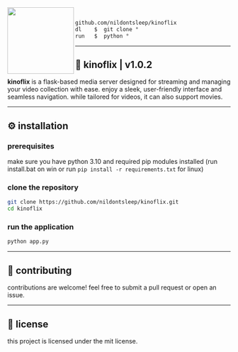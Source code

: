 <img align="left" src="https://i.imgur.com/HITRV5a.png" width="150"/>

```bash

github.com/nildontsleep/kinoflix
dl    $  git clone ° 
run   $  python °

```

---
## 🏯 kinoflix | v1.0.2

**kinoflix** is a flask-based media server designed for streaming and managing your video collection with ease. enjoy a sleek, user-friendly interface and seamless navigation. while tailored for videos, it can also support movies.

---

## ⚙️ installation

### prerequisites

make sure you have python 3.10 and required pip modules installed (run install.bat on win or run `pip install -r requirements.txt` for linux)

### clone the repository

```bash 
git clone https://github.com/nildontsleep/kinoflix.git
cd kinoflix
```

### run the application

```bash
python app.py
```

---

## 🤝 contributing

contributions are welcome! feel free to submit a pull request or open an issue.

---

## 📄 license

this project is licensed under the mit license.
